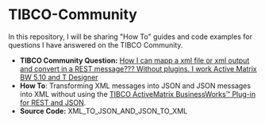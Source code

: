 # TIBCO-Community
In this repository, I will be sharing "How To" guides and code examples for questions I have answered on the TIBCO Community.

- **TIBCO Community Question:** [How I can mapp a xml file or xml output and convert in a REST message??? Without plugins. I work Active Matrix BW 5.10 and T Designer](https://community.tibco.com/s/question/0D54z00009VuxdbCAB/how-i-can-mapp-a-xml-file-or-xml-output-and-convert-in-a-rest-message-without-pluginsi-work-active-matrix-bw-510-and-t-designer)
- **How To**: Transforming XML messages into JSON and JSON messages into XML without using the [TIBCO ActiveMatrix BusinessWorks™ Plug-in for REST and JSON](https://docs.tibco.com/products/tibco-activematrix-businessworks-plug-in-for-rest-and-json-2-1-0).
- **Source Code:** XML_TO_JSON_AND_JSON_TO_XML

